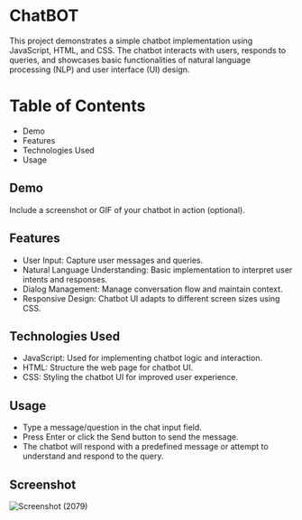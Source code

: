 # ChatBOT
This project demonstrates a simple chatbot implementation using JavaScript, HTML, and CSS. The chatbot interacts with users, responds to queries, and showcases basic functionalities of natural language processing (NLP) and user interface (UI) design.

# Table of Contents
- Demo
- Features
- Technologies Used
- Usage
## Demo
Include a screenshot or GIF of your chatbot in action (optional).

## Features
- User Input: Capture user messages and queries.
- Natural Language Understanding: Basic implementation to interpret user intents and responses.
- Dialog Management: Manage conversation flow and maintain context.
- Responsive Design: Chatbot UI adapts to different screen sizes using CSS.
## Technologies Used
- JavaScript: Used for implementing chatbot logic and interaction.
- HTML: Structure the web page for chatbot UI.
- CSS: Styling the chatbot UI for improved user experience.
## Usage
- Type a message/question in the chat input field.
- Press Enter or click the Send button to send the message.
- The chatbot will respond with a predefined message or attempt to understand and respond to the query.
## Screenshot
![Screenshot (2079)](https://github.com/JDani569/ChatBOT/assets/156790186/a3302d21-1700-4400-a72e-2f83bdfa54fe)


